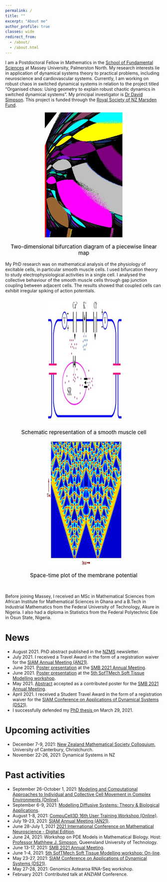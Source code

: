 ```yaml
---
permalink: /
title: ""
excerpt: "About me"
author_profile: true
classes: wide
redirect_from: 
  - /about/
  - /about.html
---
```

I am a Postdoctoral Fellow in Mathematics in the <a href="https://www.massey.ac.nz/massey/explore/departments/institute-fundamental-sciences/institute-fundamental-sciences_home.cfm">School of Fundamental Sciences</a> at Massey University, Palmerston North. My research interests lie in application of dynamical systems theory to practical problems, including neuroscience and cardiovascular systems. Currently, I am working on robust chaos in switched dynamical systems in relation to the project titled “Organised chaos: Using geometry to explain robust chaotic dynamics in switched dynamical systems”. My principal investigator is <a href="https://www.massey.ac.nz/~djwsimps/">Dr David Simpson</a>. This project is funded through the <a href="https://www.royalsociety.org.nz/what-we-do/funds-and-opportunities/marsden/awarded-grants/marsden-fund-awards-2018/">Royal Society of NZ Marsden Fund</a>. 

<style>
.content {
  max-width: 500px;
  margin: auto;
}
</style>

<body>
 <div style="text-align:center">
  <div class="container">
   <img src="images/Capture1.JPG"  height="400" width="250"/> 
           <p style="color:black;font-size:17px;">Two-dimensional bifurcation diagram of a piecewise linear map</p>
  </div>
</div>
</body>

My PhD research was on mathematical analysis of the physiology of excitable cells, in particular smooth muscle cells. I used bifurcation theory to study electrophysiological activities in a single cell. I analysed the collective behaviour of the smooth muscle cells through gap junction coupling between adjacent cells. The results showed that coupled cells can exhibit irregular spiking of action potentials.
<body>
 <div style="text-align:center">
  <div class="container">
   <img src="images/SMC.JPG"  height="400" width="250"/> 
           <p style="color:black;font-size:17px;">Schematic representation of a smooth muscle cell</p>
  </div>
 <div class="container">
  <img src="images/patt1.JPG"  height="400" width="250"/> 
           <p style="color:black;font-size:17px;">Space-time plot of the membrane potential</p>
 </div>
</div>
</body>
<br/>

Before joining Massey, I received an MSc in Mathematical Sciences from African Institute for Mathematical Sciences in Ghana and a B.Tech in Industrial Mathematics from the Federal University of Technology, Akure in Nigeria. I also had a diploma in Statistics from the Federal Polytechnic Ede in Osun State, Nigeria.


News  
===
* August 2021. PhD abstract published in the <a href="http://nzmathsoc.org.nz/downloads/newsletters/NZMSnews142_Aug2021.pdf?t=1630274000"> NZMS</a> newsletter.
* July 2021. I received a Travel Award in the form of a registration waiver for the <a href="https://www.siam.org/conferences/cm/conference/an21"> SIAM Annual Meeting (AN21)</a>.
* June 2021. <a href="http://schedule.smb2021.org/NEUR/NEUR-PS03-NEUR-3.html">Poster presentation</a> at the <a href="https://www.smb2021.org/home">SMB 2021 Annual Meeting</a>. 
* June 2021. <a href="https://twitter.com/SofTMech/status/1400117375538761735">Poster presentation</a> at the <a href="http://www.softmech.org/events/headline_791379_en.html">5th SofTMech Soft Tissue Modelling workshop</a>. 
* May 2021. <a href="http://schedule.smb2021.org/NEUR/NEUR-PS03-NEUR-3.html">Abstract</a> accepted as a contributed poster for the <a href="https://www.smb2021.org/home">SMB 2021 Annual Meeting</a>.
* April 2021. I received a Student Travel Award in the form of a registration waiver for the <a href="https://www.siam.org/conferences/cm/conference/ds21"> SIAM Conference on Applications of Dynamical Systems (DS21)</a>.
* I successfully defended my <a href="https://twitter.com/rgbrown/status/1376367443963117574"> PhD thesis </a> on March 29, 2021. 

Upcoming activities
===
* December 7-9, 2021: <a href="https://nzmathsoc.org.nz/colloquium2021/home.php"> New Zealand Mathematical Society Colloquium</a>, University of Canterbury, Christchurch.
* November 22-26, 2021: Dynamical Systems in NZ
   

Past activities
===
* September 26-October 1, 2021: <a href="http://www.birs.ca/events/2021/5-day-workshops/21w5225/participants"> Modeling and Computational Approaches to Individual and Collective Cell Movement in Complex Environments (Online)</a>.
* September 6-9, 2021: <a href="https://sites.google.com/view/modis2021/home-page?authuser=0"> Modelling Diffusive Systems: Theory & Biological Applications</a>.  
* August 1-8, 2021: <a href="https://compucell3d.org/Workshop21"> CompuCell3D 16th User Training Workshop (Online)</a>.
* July 19-23, 2021: <a href="https://www.siam.org/conferences/cm/conference/an21"> SIAM Annual Meeting (AN21)</a>.
* June 28-July 1, 2021 <a href="https://www.danieleavitabile.com/icmns2021digital/">2021 International Conference on Mathematical Neuroscience - Digital Edition</a>.
* June 24, 2021: Workshop on PDE Models in Mathematical Biology. Host: <a href="http://www.mj-simpson.com/workshop.html">Professor Mathhew J. Simpson</a>, Queensland University of Technology.
* June 13-17, 2021: <a href="https://www.smb2021.org/home">SMB 2021 Annual Meeting</a>. 
* June 1-4, 2021: <a href="http://www.softmech.org/events/headline_791379_en.html">5th SofTMech Soft Tissue Modelling workshop: On-line</a>. 
* May 23-27, 2021: <a href="https://www.siam.org/conferences/cm/conference/ds21"> SIAM Conference on Applications of Dynamical Systems (DS21)</a>.
* May 27-28, 2021: Genomics Aotearoa RNA-Seq workshop.
* February 2021: Contributed talk at ANZIAM Conference.





